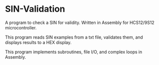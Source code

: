 # SIN-Validation
A program to check a SIN for validity. Written in Assembly for HCS12/9S12 microcontroller.

This program reads SIN examples from a txt file, validates them, and displays results to a HEX display.

This program implements subroutines, file I/O, and complex loops in Assembly.
